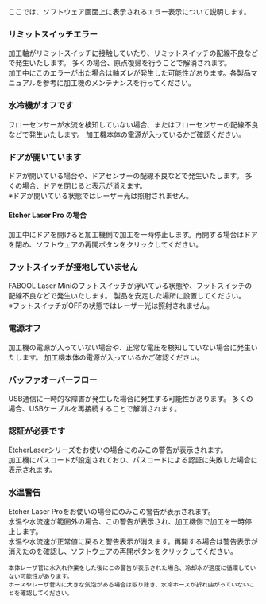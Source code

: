 ここでは、ソフトウェア画面上に表示されるエラー表示について説明します。

### リミットスイッチエラー
加工軸がリミットスイッチに接触していたり、リミットスイッチの配線不良などで発生いたします。
多くの場合、原点復帰を行うことで解消されます。
<br/>
加工中にこのエラーが出た場合は軸ズレが発生した可能性があります。各製品マニュアルを参考に加工機のメンテナンスを行ってください。

### 水冷機がオフです
フローセンサーが水流を検知していない場合、またはフローセンサーの配線不良などで発生いたします。
加工機本体の電源が入っているかご確認ください。

### ドアが開いています
ドアが開いている場合や、ドアセンサーの配線不良などで発生いたします。
多くの場合、ドアを閉じると表示が消えます。<br/>
※ドアが開いている状態ではレーザー光は照射されません。

#### Etcher Laser Pro の場合
加工中にドアを開けると加工機側で加工を一時停止します。再開する場合はドアを閉め、ソフトウェアの再開ボタンをクリックしてください。

### フットスイッチが接地していません
FABOOL Laser Miniのフットスイッチが浮いている状態や、フットスイッチの配線不良などで発生いたします。
製品を安定した場所に設置してください。<br/>
※フットスイッチがOFFの状態ではレーザー光は照射されません。

### 電源オフ
加工機の電源が入っていない場合や、正常な電圧を検知していない場合に発生いたします。
加工機本体の電源が入っているかご確認ください。

### バッファオーバーフロー
USB通信に一時的な障害が発生した場合に発生する可能性があります。
多くの場合、USBケーブルを再接続することで解消されます。

### 認証が必要です
EtcherLaserシリーズをお使いの場合にのみこの警告が表示されます。<br/>
加工機にパスコードが設定されており、パスコードによる認証に失敗した場合に表示されます。

### 水温警告
Etcher Laser Proをお使いの場合にのみこの警告が表示されます。<br/>
水温や水流速が範囲外の場合、この警告が表示され、加工機側で加工を一時停止します。</br>
水温や水流速が正常値に戻ると警告表示が消えます。再開する場合は警告表示が消えたのを確認し、ソフトウェアの再開ボタンをクリックしてください。

```
本体レーザ菅に水入れ作業をした後にこの警告が表示された場合、冷却水が適度に循環していない可能性があります。
ホースやレーザ菅内に大きな気泡がある場合は取り除き、水冷ホースが折れ曲がっていないことを確認してください。
```
